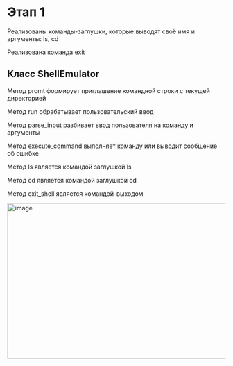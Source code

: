 # Этап 1

Реализованы команды-заглушки, которые выводят своё имя и аргументы: ls, cd

Реализована команда exit

## Класс ShellEmulator

Метод promt формирует приглашение командной строки с текущей директорией

Метод run обрабатывает пользовательский ввод

Метод parse_input разбивает ввод пользователя на команду и аргументы

Метод execute_command выполняет команду или выводит сообщение об ошибке

Метод ls является командой заглушкой ls

Метод cd является командой заглушкой cd

Метод exit_shell является командой-выходом

<img width="1407" height="358" alt="image" src="https://github.com/user-attachments/assets/72af785c-cf41-450d-aeb8-d2cde0b34b3f" />
